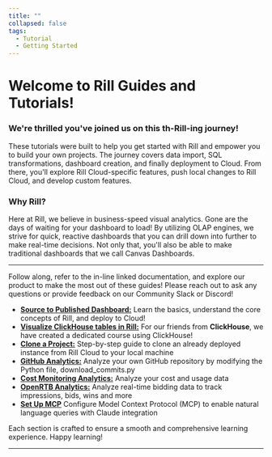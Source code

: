 ```yaml
---
title: ""
collapsed: false
tags:
  - Tutorial
  - Getting Started
---
```


# Welcome to Rill Guides and Tutorials!


### We're thrilled you've joined us on this th-Rill-ing journey!


These tutorials were built to help you get started with Rill and empower you to build your own projects. The journey covers data import, SQL transformations, dashboard creation, and finally deployment to Cloud. From there, you'll explore Rill Cloud-specific features, push local changes to Rill Cloud, and develop custom features.

### Why Rill?
Here at Rill, we believe in business-speed visual analytics. Gone are the days of waiting for your dashboard to load! By utilizing OLAP engines, we strive for quick, reactive dashboards that you can drill down into further to make real-time decisions. Not only that, you'll also be able to make traditional dashboards that we call Canvas Dashboards.

---
Follow along, refer to the in-line linked documentation, and explore our product to make the most out of these guides! Please reach out to ask any questions or provide feedback on our Community Slack or Discord!


- [**Source to Published Dashboard:**](/guides/rill-basics/launch) Learn the basics, understand the core concepts of Rill, and deploy to Cloud!
- [**Visualize ClickHouse tables in Rill:**](/guides/rill-clickhouse) For our friends from **ClickHouse**, we have created a dedicated course using ClickHouse!
- [**Clone a Project:**](/guides/clone-a-project) Step-by-step guide to clone an already deployed instance from Rill Cloud to your local machine
- [**GitHub Analytics:**](/guides/github-analytics) Analyze your own GitHub repository by modifying the Python file, download_commits.py
- [**Cost Monitoring Analytics:**](/guides/cost-monitoring-analytics) Analyze your cost and usage data
- [**OpenRTB Analytics:**](/guides/openrtb-analytics) Analyze real-time bidding data to track impressions, bids, wins and more
- [**Set Up MCP**](/guides/setting-up-mcp) Configure Model Context Protocol (MCP) to enable natural language queries with Claude integration

<!-- - [**Rill + MotherDuck:**](/guides/rill-motherduck) For our friends from **MotherDuck**, we have created a dedicated course using MotherDuck! -->
<!-- - **Explore the Various Guides:** Explore the various guides on how to use Rill to the maximum capability and get the most out of our platform! -->
<!-- - [**GA4 Analytics:**](/guides/) text
- [**Logging Analytics:**](/guides/) text -->

Each section is crafted to ensure a smooth and comprehensive learning experience. Happy learning!

---